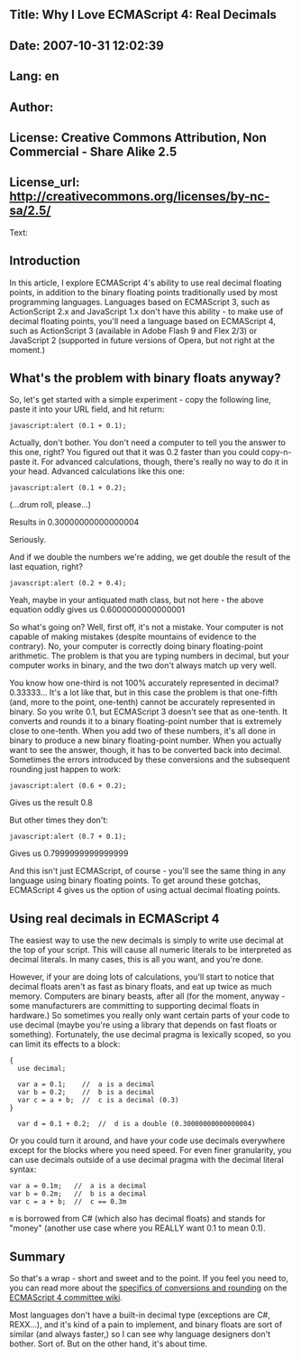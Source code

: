 Title: Why I Love ECMAScript 4: Real Decimals
----
Date: 2007-10-31 12:02:39
----
Lang: en
----
Author: 
----
License: Creative Commons Attribution, Non Commercial - Share Alike 2.5
----
License_url: http://creativecommons.org/licenses/by-nc-sa/2.5/
----
Text:

<h2>Introduction</h2>

<p>In this article, I explore ECMAScript 4&#39;s ability to use real decimal floating points, in addition to the binary
floating points traditionally used by most programming languages. Languages based on ECMAScript 3, such as
ActionScript 2.x and JavaScript 1.x don&#39;t have this ability - to make use of decimal floating points, you&#39;ll need
a language based on ECMAScript 4, such as ActionScript 3 (available in Adobe Flash 9 and Flex 2/3) or JavaScript 2
(supported in future versions of Opera, but not right at the moment.)</p>

<h2>What&#39;s the problem with binary floats anyway?</h2>

<p>So, let&#39;s get started with a simple experiment - copy the following line, paste it into your URL field, and hit
return:</p>

<pre><code>javascript:alert (0.1 + 0.1);</code></pre>

<p>Actually, don&#39;t bother. You don&#39;t need a computer to tell you the answer to this one, right? You figured out that
it was 0.2 faster than you could copy-n-paste it. For advanced calculations, though, there&#39;s really no way to do it
in your head. Advanced calculations like this one:</p>

<pre><code>javascript:alert (0.1 + 0.2);</code></pre>

<p>(...drum roll, please...)</p>

<p>Results in 0.30000000000000004</p>

<p>Seriously.</p>

<p>And if we double the numbers we&#39;re adding, we get double the result of the last equation, right?</p>

<pre><code>javascript:alert (0.2 + 0.4);</code></pre>

<p>Yeah, maybe in your antiquated math class, but not here - the above equation oddly gives us 0.6000000000000001</p>

<p>So what&#39;s going on? Well, first off, it&#39;s not a mistake. Your computer is not capable of making mistakes (despite
mountains of evidence to the contrary). No, your computer is correctly doing binary floating-point arithmetic. The
problem is that you are typing numbers in decimal, but your computer works in binary, and the two don&#39;t always match
up very well.</p>

<p>You know how one-third is not 100% accurately represented in decimal? 0.33333... It&#39;s a lot like that, but in this
case the problem is that one-fifth (and, more to the point, one-tenth) cannot be accurately represented in binary. So you write
0.1, but ECMAScript 3 doesn&#39;t see that as one-tenth. It converts and rounds it to a binary floating-point number
that is extremely close to one-tenth. When you add two of these numbers, it&#39;s all done in binary to produce a new
binary floating-point number. When you actually want to see the answer, though, it has to be converted back into
decimal. Sometimes the errors introduced by these conversions and the subsequent rounding just happen to work:</p>

<pre><code>javascript:alert (0.6 + 0.2);</code></pre>

<p>Gives us the result 0.8</p>

<p>But other times they don&#39;t:</p>

<pre><code>javascript:alert (0.7 + 0.1);</code></pre>

<p>Gives us 0.7999999999999999</p>

<p>And this isn&#39;t just ECMAScript, of course - you&#39;ll see the same thing in any language using binary floating points.
To get around these gotchas, ECMAScript 4 gives us the option of using actual decimal floating points.</p>

<h2>Using real decimals in ECMAScript 4</h2>

<p>The easiest way to use the new decimals is simply to write use decimal at the top of your script. This will cause
all numeric literals to be interpreted as decimal literals. In many cases, this is all you want, and you&#39;re done.</p>

<p>However, if your are doing lots of calculations, you&#39;ll start to notice that decimal floats aren&#39;t as fast as
binary floats, and eat up twice as much memory. Computers are binary beasts, after all (for the moment, anyway -
some manufacturers are committing to supporting decimal floats in hardware.) So sometimes you really only want
certain parts of your code to use decimal (maybe you&#39;re using a library that depends on fast floats or something).
Fortunately, the use decimal pragma is lexically scoped, so you can limit its effects to a block:</p>

<pre><code>{
  use decimal;
  
  var a = 0.1;    //  a is a decimal
  var b = 0.2;    //  b is a decimal
  var c = a + b;  //  c is a decimal (0.3)
}
  
  var d = 0.1 + 0.2;  //  d is a double (0.30000000000000004)</code></pre>

<p>Or you could turn it around, and have your code use decimals everywhere except for the blocks where you need
speed. For even finer granularity, you can use decimals outside of a use decimal pragma with the decimal literal
syntax:</p>

<pre><code>var a = 0.1m;   //  a is a decimal
var b = 0.2m;   //  b is a decimal
var c = a + b;  //  c == 0.3m</code></pre>

<p><code>m</code> is borrowed from C# (which also has decimal floats) and stands for &quot;money&quot; (another use case where you REALLY want 0.1
to mean 0.1).</p>

<h2>Summary</h2>

<p>So that&#39;s a wrap - short and sweet and to the point. If you feel you need to, you can read more about the <a href="http://web.archive.org/web/20070113063258/http://developer.mozilla.org/es4/proposals/decimal.html" alt="ECMAScript 4 committee Wiki conversions and rounding specifics">specifics
of conversions and rounding</a> on the <a href="http://web.archive.org/web/20070216215025/http://developer.mozilla.org/es4/" alt="ECMAScript 4 committee wiki homepage">ECMAScript 4 committee wiki</a>.</p>

<p>Most languages don&#39;t have a built-in decimal type (exceptions are C#, REXX...), and it&#39;s kind of a pain to
implement, and binary floats are sort of similar (and always faster,) so I can see why language designers don&#39;t
bother. Sort of. But on the other hand, it&#39;s about time.</p>
